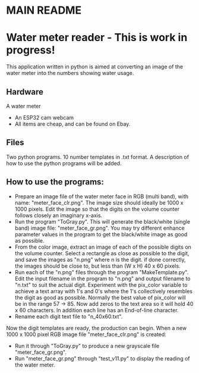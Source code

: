 # MAIN README

Water meter reader - This is work in progress!
==============================================

This application written in python is aimed at converting an image of the water meter into the numbers showing water usage.

Hardware
--------
A water meter
* An ESP32 cam webcam
* All items are cheap, and can be found on Ebay.

Files
-----
Two python programs.
10 number templates in .txt format.
A description of how to use the python programs will be added.

How to use the programs:
------------------------

* Prepare an image file of the water meter face in RGB (multi band), with name: "meter_face_clr.png". The image size should ideally be 1000 x 1000 pixels. Edit the image so that the digits on the volume counter follows closely an imaginary x-axis.
* Run the program "ToGray.py". This will generate the black/white (single band) image file: "meter_face_gr.png". You may try different enhance parameter values in the program to get the black/white image as good as possible.
* From the color image, extract an image of each of the possible digits on the volume counter. Select a rectangle as close as possible to the digit, and save the images as "n.png" where n is the digit. if done correctly, the images should be close to, but less than (W x H) 40 x 60 pixels.
* Run each of the "n.png" files through the program "MakeTemplate.py". Edit the input filename in the program to "n.png" and output filename to "n.txt" to suit the actual digit. Experiment with the pix_color variable to achieve a text array with 1's and 0's where the 1's collectively resembles the digit as good as possible. Normally the best value of pix_color will be in the range 57 -> 85. Now add zeros to the text area so it will hold 40 x 60 characters. In addition each line has an End-of-line character.
* Rename each digit text file to "n_40x60.txt".

Now the digit templates are ready, the production can begin. When a new 1000 x 1000 pixel RGB image file "meter_face_clr.png" is created:
* Run it through "ToGray.py" to produce a new grayscale file "meter_face_gr.png".
* Run "meter_face_gr.png" through "test_v11.py" to display the reading of the water meter.